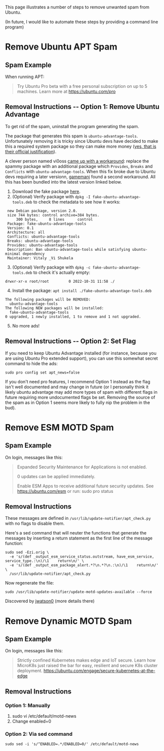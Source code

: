 This page illustrates a number of steps to remove unwanted spam from Ubuntu.  

(In future, I would like to automate these steps by providing a command line program)

# Remove Ubuntu APT Spam

## Spam Example

When running APT:

> Try Ubuntu Pro beta with a free personal subscription on up to 5 machines.
> Learn more at https://ubuntu.com/pro

## Removal Instructions -- Option 1: Remove Ubuntu Advantage

To get rid of the spam, uninstall the program generating the spam.

The package that generates this spam is `ubuntu-advantage-tools`.  Unfortunately removing it is tricky since Ubuntu devs have decided to make this a required system package so they can make more money ([yes, that is their official justification](https://bugs.launchpad.net/ubuntu/+source/ubuntu-meta/+bug/1930914/comments/11)).

A clever person named vi0oss [came up with a workaround](https://old.reddit.com/r/assholedesign/comments/yg97tk/ubuntu_includes_ads_in_system_update_theyre/iuj7hug/):  replace the spammy package with an additional package which `Provides`, `Breaks` and `Conflicts` with `ubuntu-advantage-tools`.  When this fix broke due to Ubuntu devs requiring a later versionn, [gamemanj](https://old.reddit.com/r/assholedesign/comments/yg97tk/ubuntu_includes_ads_in_system_update_theyre/jbxyq01/) found a second workaround.  All this has been bundled into the latest version linked below.

1. Download the fake package [here](https://github.com/Skyedra/UnspamifyUbuntu/blob/master/fake-ubuntu-advantage-tools/fake-ubuntu-advantage-tools.deb?raw=true).
2. (Optional)  Verify package with `dpkg -I fake-ubuntu-advantage-tools.deb` to check the metadata to see how it works:
```
 new Debian package, version 2.0.
 size 744 bytes: control archive=384 bytes.
     300 bytes,     8 lines      control              
 Package: fake-ubuntu-advantage-tools 
 Version: 0.1
 Architecture: all
 Conflicts: ubuntu-advantage-tools
 Breaks: ubuntu-advantage-tools
 Provides: ubuntu-advantage-tools
 Description: Ban ubuntu-advantage-tools while satisfying ubuntu-minimal dependency
 Maintainer: Vitaly _Vi Shukela
```
3. (Optional) Verify package with `dpkg -c fake-ubuntu-advantage-tools.deb` to check it's actually empty:
```
drwxr-xr-x root/root         0 2022-10-31 11:58 ./
```
4. Install the package:  `apt install ./fake-ubuntu-advantage-tools.deb`
```
The following packages will be REMOVED:
  ubuntu-advantage-tools
The following NEW packages will be installed:
  fake-ubuntu-advantage-tools
0 upgraded, 1 newly installed, 1 to remove and 1 not upgraded.
```
5. No more ads!


## Removal Instructions -- Option 2: Set Flag

If you need to keep Ubuntu Advantage installed (for instance, because you are using Ubuntu Pro extended support), you can use this somewhat secret command to hide the ads:

```
sudo pro config set apt_news=false
```

If you don't need pro features, I recommend Option 1 instead as the flag isn't well documented and may change in future (or I personally think it likely ubuntu advantage may add more types of spam with different flags in future requiring more undocumented flags be set.  Removing the source of the spam as in Option 1 seems more likely to fully nip the problem in the bud).

# Remove ESM MOTD Spam 

## Spam Example

On login, messages like this:

> Expanded Security Maintenance for Applications is not enabled.
>
> 0 updates can be applied immediately.
> 
> Enable ESM Apps to receive additional future security updates.
> See https://ubuntu.com/esm or run: sudo pro status

## Removal Instructions

These messages are defined in `/usr/lib/update-notifier/apt_check.py` with no flags to disable them.

Here's a sed command that will neuter the functions that generate the messages by inserting a return statement as the first line of the message function:

```
sudo sed -Ezi.orig \
  -e 's/(def _output_esm_service_status.outstream, have_esm_service, service_type.:\n)/\1    return\n/' \
  -e 's/(def _output_esm_package_alert.*?\n.*?\n.:\n)/\1    return\n/' \
  /usr/lib/update-notifier/apt_check.py
```

Now regenerate the file:
```
sudo /usr/lib/update-notifier/update-motd-updates-available --force
```


Discovered by [jwatson0](https://askubuntu.com/a/1456185) (more details there)



# Remove Dynamic MOTD Spam 

## Spam Example

On login, messages like this:

> Strictly confined Kubernetes makes edge and IoT secure. Learn how MicroK8s
>   just raised the bar for easy, resilient and secure K8s cluster deployment.
> https://ubuntu.com/engage/secure-kubernetes-at-the-edge

## Removal Instructions

### Option 1:  Manually

1. sudo vi /etc/default/motd-news
2. Change enabled=0	

### Option 2:  Via sed command

```
sudo sed -i 's/^ENABLED=.*/ENABLED=0/' /etc/default/motd-news
```
